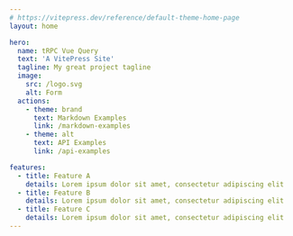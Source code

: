 ```yaml
---
# https://vitepress.dev/reference/default-theme-home-page
layout: home

hero:
  name: tRPC Vue Query
  text: 'A VitePress Site'
  tagline: My great project tagline
  image:
    src: /logo.svg
    alt: Form
  actions:
    - theme: brand
      text: Markdown Examples
      link: /markdown-examples
    - theme: alt
      text: API Examples
      link: /api-examples

features:
  - title: Feature A
    details: Lorem ipsum dolor sit amet, consectetur adipiscing elit
  - title: Feature B
    details: Lorem ipsum dolor sit amet, consectetur adipiscing elit
  - title: Feature C
    details: Lorem ipsum dolor sit amet, consectetur adipiscing elit
---
```

